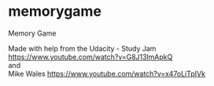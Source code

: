 # memorygame
Memory Game

Made with help from the Udacity - Study Jam
https://www.youtube.com/watch?v=G8J13lmApkQ
<br>
and
<br>
Mike Wales
https://www.youtube.com/watch?v=x47oLiTpIVk
